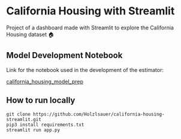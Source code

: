 # California Housing with Streamlit

Project of a dashboard made with Streamlit to explore the California Housing dataset :house:

## Model Development Notebook

Link for the notebook used in the development of the estimator:

[california_housing_model_prep](https://github.com/Holzlsauer/california-housing-streamlit/blob/main/model/california_housing_model_prep.ipynb)

## How to run locally

```
git clone https://github.com/Holzlsauer/california-housing-streamlit.git
pip3 install requirements.txt
streamlit run app.py
```
